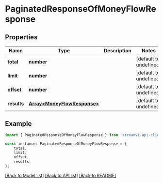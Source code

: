 # PaginatedResponseOfMoneyFlowResponse


## Properties

Name | Type | Description | Notes
------------ | ------------- | ------------- | -------------
**total** | **number** |  | [default to undefined]
**limit** | **number** |  | [default to undefined]
**offset** | **number** |  | [default to undefined]
**results** | [**Array&lt;MoneyFlowResponse&gt;**](MoneyFlowResponse.md) |  | [default to undefined]

## Example

```typescript
import { PaginatedResponseOfMoneyFlowResponse } from 'streamvi-api-client';

const instance: PaginatedResponseOfMoneyFlowResponse = {
    total,
    limit,
    offset,
    results,
};
```

[[Back to Model list]](../README.md#documentation-for-models) [[Back to API list]](../README.md#documentation-for-api-endpoints) [[Back to README]](../README.md)
